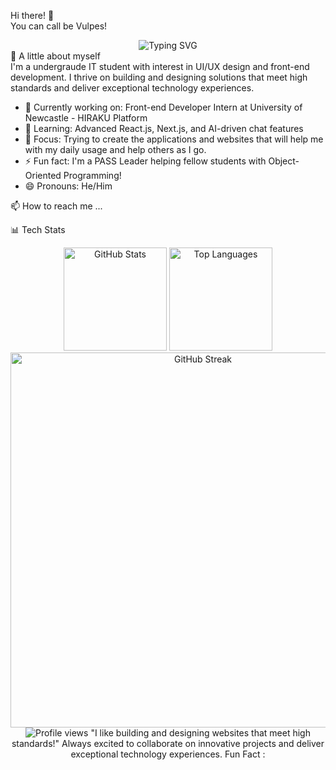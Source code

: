 Hi there! 👋 <br>
You can call be Vulpes!

<div align="center">
  <img src="https://readme-typing-svg.herokuapp.com?font=Fira+Code&pause=1000&color=2196F3&center=true&vCenter=true&width=435&lines=Front-end+Developer+%26+UI%2FUX+Designer;Full-Stack+Developer;Problem+Solver+%26+Fast+Learner;Building+User-Centered+Solutions" alt="Typing SVG" />
</div>
🚀 A little about myself
<br>
I'm a undergraude IT student with interest in UI/UX design and front-end development. I thrive on building and designing solutions that meet high standards and deliver exceptional technology experiences.

- 🔭 Currently working on: Front-end Developer Intern at University of Newcastle - HIRAKU Platform
- 🌱 Learning: Advanced React.js, Next.js, and AI-driven chat features
- 🎯 Focus: Trying to create the applications and websites that will help me with my daily usage and help others as I go.
- ⚡ Fun fact: I'm a PASS Leader helping fellow students with Object-Oriented Programming!
- 😄 Pronouns: He/Him

📫 How to reach me ...

📊 Tech Stats
<div align="center">
  <img src="https://github-readme-stats.vercel.app/api?username=LinVulpes&show_icons=true&theme=tokyonight&hide_border=true&count_private=true" alt="GitHub Stats" height="165">
  <img src="https://github-readme-stats.vercel.app/api/top-langs/?username=LinVulpes&layout=compact&theme=tokyonight&hide_border=true" alt="Top Languages" height="165">
</div>
<div align="center">
  <img src="https://github-readme-streak-stats.herokuapp.com/?user=LinVulpes&theme=tokyonight&hide_border=true" alt="GitHub Streak" width="600">
</div>

<div align="center">
  <img src="https://komarev.com/ghpvc/?username=LinVulpes&label=Profile%20views&color=0e75b6&style=flat" alt="Profile views" />
"I like building and designing websites that meet high standards!"
Always excited to collaborate on innovative projects and deliver exceptional technology experiences.
Fun Fact : 
</div>
